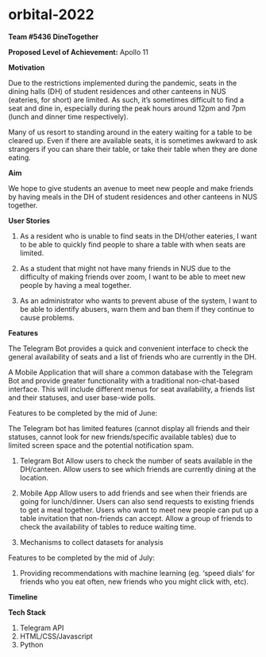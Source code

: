 # orbital-2022

**Team #5436 DineTogether**

**Proposed Level of Achievement:** Apollo 11

**Motivation**

Due to the restrictions implemented during the pandemic, seats in the dining halls (DH) of student residences and other canteens in NUS (eateries, for short) are limited. As such, it’s sometimes difficult to find a seat and dine in, especially during the peak hours around 12pm and 7pm (lunch and dinner time respectively). 

Many of us resort to standing around in the eatery waiting for a table to be cleared up. Even if there are available seats, it is sometimes awkward to ask strangers if you can share their table, or take their table when they are done eating. 

**Aim**

We hope to give students an avenue to meet new people and make friends by having meals in the DH of student residences and other canteens in NUS together.

**User Stories**

1. As a resident who is unable to find seats in the DH/other eateries, I want to be able to quickly find people to share a table with when seats are limited.

2. As a student that might not have many friends in NUS due to the difficulty of making friends over zoom,  I want to be able to meet new people by having a meal together.

3. As an administrator who wants to prevent abuse of the system, I want to be able to identify abusers, warn them and ban them if they continue to cause problems.


**Features**

The Telegram Bot provides a quick and convenient interface to check the general availability of seats and a list of friends who are currently in the DH. 

A Mobile Application that will share a common database with the Telegram Bot and provide greater functionality with a traditional non-chat-based interface. This will include different menus for seat availability, a friends list and their statuses, and user base-wide polls.

Features to be completed by the mid of June: 

The Telegram bot has limited features (cannot display all friends and their statuses, cannot look for new friends/specific available tables) due to limited screen space and the potential notification spam. 


1. Telegram Bot
Allow users to check the number of seats available in the DH/canteen.
Allow users to see which friends are currently dining at the location.

2. Mobile App
Allow users to add friends and see when their friends are going for lunch/dinner.
Users can also send requests to existing friends to get a meal together.
Users who want to meet new people can put up a table invitation that non-friends can accept.
Allow a group of friends to check the availability of tables to reduce waiting time.

3. Mechanisms to collect datasets for analysis

Features to be completed by the mid of July: 

1. Providing recommendations with machine learning (eg. ‘speed dials’ for friends who you eat often, new friends who you might click with, etc).

**Timeline**

**Tech Stack**

1. Telegram API
2. HTML/CSS/Javascript
3. Python
